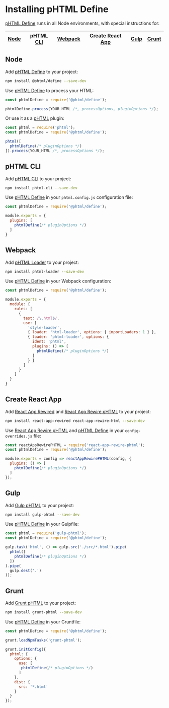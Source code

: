 # Installing pHTML Define

[pHTML Define] runs in all Node environments, with special instructions for:

| [Node](#node) | [pHTML CLI](#phtml-cli) | [Webpack](#webpack) | [Create React App](#create-react-app) | [Gulp](#gulp) | [Grunt](#grunt) |
| --- | --- | --- | --- | --- | --- |

## Node

Add [pHTML Define] to your project:

```bash
npm install @phtml/define --save-dev
```

Use [pHTML Define] to process your HTML:

```js
const phtmlDefine = require('@phtml/define');

phtmlDefine.process(YOUR_HTML /*, processOptions, pluginOptions */);
```

Or use it as a [pHTML] plugin:

```js
const phtml = require('phtml');
const phtmlDefine = require('@phtml/define');

phtml([
  phtmlDefine(/* pluginOptions */)
]).process(YOUR_HTML /*, processOptions */);
```

## pHTML CLI

Add [pHTML CLI] to your project:

```bash
npm install phtml-cli --save-dev
```

Use [pHTML Define] in your `phtml.config.js` configuration file:

```js
const phtmlDefine = require('@phtml/define');

module.exports = {
  plugins: [
    phtmlDefine(/* pluginOptions */)
  ]
}
```

## Webpack

Add [pHTML Loader] to your project:

```bash
npm install phtml-loader --save-dev
```

Use [pHTML Define] in your Webpack configuration:

```js
const phtmlDefine = require('@phtml/define');

module.exports = {
  module: {
    rules: [
      {
        test: /\.html$/,
        use: [
          'style-loader',
          { loader: 'html-loader', options: { importLoaders: 1 } },
          { loader: 'phtml-loader', options: {
            ident: 'phtml',
            plugins: () => [
              phtmlDefine(/* pluginOptions */)
            ]
          } }
        ]
      }
    ]
  }
}
```

## Create React App

Add [React App Rewired] and [React App Rewire pHTML] to your project:

```bash
npm install react-app-rewired react-app-rewire-html --save-dev
```

Use [React App Rewire pHTML] and [pHTML Define] in your
`config-overrides.js` file:

```js
const reactAppRewirePHTML = require('react-app-rewire-phtml');
const phtmlDefine = require('@phtml/define');

module.exports = config => reactAppRewirePHTML(config, {
  plugins: () => [
    phtmlDefine(/* pluginOptions */)
  ]
});
```

## Gulp

Add [Gulp pHTML] to your project:

```bash
npm install gulp-phtml --save-dev
```

Use [pHTML Define] in your Gulpfile:

```js
const phtml = require('gulp-phtml');
const phtmlDefine = require('@phtml/define');

gulp.task('html', () => gulp.src('./src/*.html').pipe(
  phtml([
    phtmlDefine(/* pluginOptions */)
  ])
).pipe(
  gulp.dest('.')
));
```

## Grunt

Add [Grunt pHTML] to your project:

```bash
npm install grunt-phtml --save-dev
```

Use [pHTML Define] in your Gruntfile:

```js
const phtmlDefine = require('@phtml/define');

grunt.loadNpmTasks('grunt-phtml');

grunt.initConfig({
  phtml: {
    options: {
      use: [
       phtmlDefine(/* pluginOptions */)
      ]
    },
    dist: {
      src: '*.html'
    }
  }
});
```

[Gulp pHTML]: https://github.com/phtmlorg/gulp-phtml
[Grunt pHTML]: https://github.com/phtmlorg/grunt-phtml
[pHTML]: https://github.com/phtmlorg/phtml
[pHTML CLI]: https://github.com/phtmlorg/phtml-cli
[pHTML Loader]: https://github.com/phtmlorg/phtml-loader
[pHTML Define]: https://github.com/phtmlorg/phtml-define
[React App Rewire pHTML]: https://github.com/phtmlorg/react-app-rewire-phtml
[React App Rewired]: https://github.com/timarney/react-app-rewired
